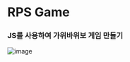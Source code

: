 <h1>RPS Game</h1>

<h3>JS를 사용하여 가위바위보 게임 만들기</h3>

![image](https://github.com/leeyongha2006/Javascript-project/assets/126844590/1573806a-6700-47c3-9493-5e143c1cabe6)
